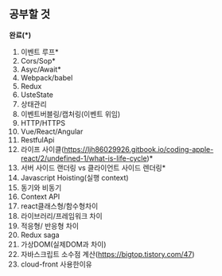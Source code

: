 ## 공부할 것  

__완료(*)__

1. 이벤트 루프* 
2. Cors/Sop*
3. Asyc/Await*
4. Webpack/babel
5. Redux
6. UsteState
7. 상태관리
8. 이벤트버블링/캡처링(이벤트 위임)
9. HTTP/HTTPS
10. Vue/React/Angular
11. RestfulApi
12. 라이프 사이클(https://ljh86029926.gitbook.io/coding-apple-react/2/undefined-1/what-is-life-cycle)*
13. 서버 사이드 랜더링 vs 클라이언트 사이드 렌더링*
14. Javascript Hoisting(실행 context)
15. 동기와 비동기
16. Context API
17. react클래스형/함수형차이 
18. 라이브러리/프레임워크 차이
19. 적응형/ 반응형 차이
20. Redux saga
21. 가상DOM(실제DOM과 차이)
22. 자바스크립트 소수점 계산(https://bigtop.tistory.com/47)
23. cloud-front 사용한이유
